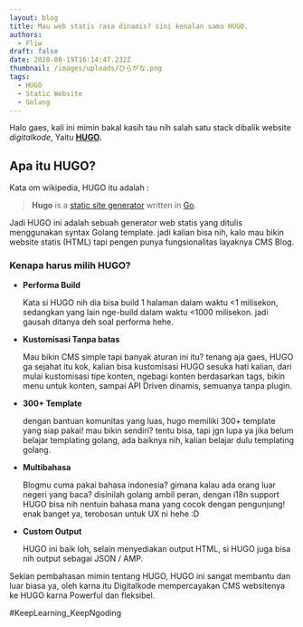 ```yaml
---
layout: blog
title: Mau web statis rasa dinamis? sini kenalan sama HUGO.
authors:
  - Fliw
draft: false
date: 2020-08-19T16:14:47.232Z
thumbnail: /images/uploads/ひらがな.png
tags:
  - HUGO
  - Static Website
  - Golang
---
```

Halo gaes, kali ini mimin bakal kasih tau nih salah satu stack dibalik website *digitalkode*, Yaitu **[HUGO](https://gohugo.io/).**

## **Apa itu HUGO?**

Kata om wikipedia, HUGO itu adalah :

> **Hugo** is a [static site generator](https://en.wikipedia.org/wiki/Web_template_system#Static_site_generators "Web template system") written in [Go](https://en.wikipedia.org/wiki/Go_(programming_language) "Go (programming language)").

Jadi HUGO ini adalah sebuah generator web statis yang ditulis menggunakan syntax Golang template. jadi kalian bisa nih, kalo mau bikin website statis (HTML) tapi pengen punya fungsionalitas layaknya CMS Blog.

### **Kenapa harus milih HUGO?**

* **Performa Build**

  Kata si HUGO nih dia bisa build 1 halaman dalam waktu <1 milisekon, sedangkan yang lain nge-build dalam waktu <1000 milisekon. jadi gausah ditanya deh soal performa hehe.
* **Kustomisasi Tanpa batas**

  Mau bikin CMS simple tapi banyak aturan ini itu? tenang aja gaes, HUGO ga sejahat itu kok, kalian bisa kustomisasi HUGO sesuka hati kalian, dari mulai kustomisasi tipe konten, ngebagi konten berdasarkan tags, bikin menu untuk konten, sampai API Driven dinamis, semuanya tanpa plugin.
* **300+ Template** 

  dengan bantuan komunitas yang luas, hugo memiliki 300+ template yang siap pakai! mau bikin sendiri? tentu bisa, tapi jgn lupa ya jika belum belajar templating golang, ada baiknya nih, kalian belajar dulu templating golang.
* **Multibahasa**

  Blogmu cuma pakai bahasa indonesia? gimana kalau ada orang luar negeri yang baca? disinilah golang ambil peran, dengan i18n support HUGO bisa nih nentuin bahasa mana yang cocok dengan pengunjung! enak banget ya, terobosan untuk UX ni hehe :D
* **Custom Output**

  HUGO ini baik loh, selain menyediakan output HTML, si HUGO juga bisa nih output sebagai JSON / AMP.

Sekian pembahasan mimin tentang HUGO, HUGO ini sangat membantu dan luar biasa ya, oleh karna itu Digitalkode mempercayakan CMS websitenya ke HUGO karna Powerful dan fleksibel.

\#KeepLearning_KeepNgoding